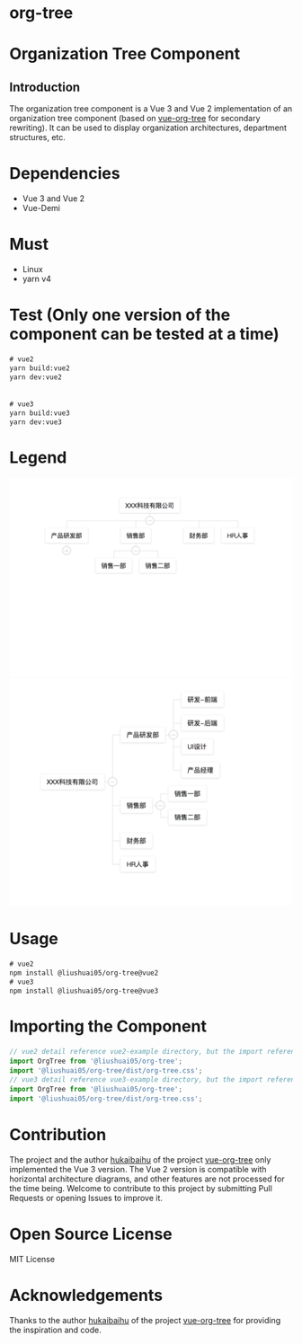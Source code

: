 # org-tree

# Organization Tree Component
## Introduction
The organization tree component is a Vue 3 and Vue 2 implementation of an organization tree component (based on [vue-org-tree](https://github.com/hukaibaihu/vue-org-tree) for secondary rewriting). It can be used to display organization architectures, department structures, etc.


# Dependencies
- Vue 3 and Vue 2
- Vue-Demi

# Must
- Linux 
- yarn v4

# Test (Only one version of the component can be tested at a time)

```shell
# vue2
yarn build:vue2
yarn dev:vue2


# vue3
yarn build:vue3
yarn dev:vue3
```

# Legend
![default](./doc/default.png)
![horizontal](./doc/horizontal.png)

# Usage
```shell
# vue2 
npm install @liushuai05/org-tree@vue2
# vue3 
npm install @liushuai05/org-tree@vue3
```
# Importing the Component
```js
// vue2 detail reference vue2-example directory, but the import reference is as follows
import OrgTree from '@liushuai05/org-tree';
import '@liushuai05/org-tree/dist/org-tree.css';
// vue3 detail reference vue3-example directory, but the import reference is as follows
import OrgTree from '@liushuai05/org-tree';
import '@liushuai05/org-tree/dist/org-tree.css';
```
# Contribution
The project and the author [hukaibaihu](https://github.com/hukaibaihu) of the project [vue-org-tree](https://github.com/hukaibaihu/vue-org-tree) only implemented the Vue 3 version. The Vue 2 version is compatible with horizontal architecture diagrams, and other features are not processed for the time being. 
Welcome to contribute to this project by submitting Pull Requests or opening Issues to improve it.

# Open Source License
MIT License

# Acknowledgements
Thanks to the author [hukaibaihu](https://github.com/hukaibaihu) of the project [vue-org-tree](https://github.com/hukaibaihu/vue-org-tree) for providing the inspiration and code.


